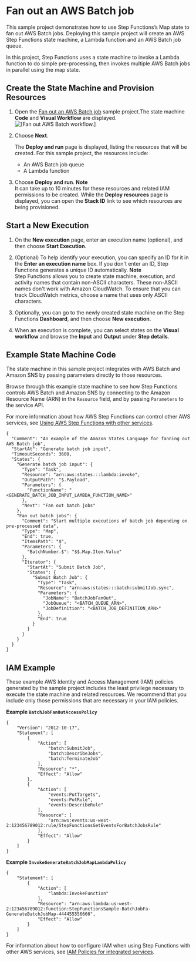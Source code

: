 # Fan out an AWS Batch job<a name="sample-batch-fan-out"></a>

This sample project demonstrates how to use Step Functions’s Map state to fan out AWS Batch jobs\. Deploying this sample project will create an AWS Step Functions state machine, a Lambda function and an AWS Batch job queue\.

In this project, Step Functions uses a state machine to invoke a Lambda function to do simple pre\-processing, then invokes multiple AWS Batch jobs in parallel using the map state\.

## Create the State Machine and Provision Resources<a name="sample-batch-fan-out-create"></a>

1. Open the [Fan out an AWS Batch job](https://console.aws.amazon.com/states/home#/sampleProjects?batchFanOut) sample project\.The state machine **Code** and **Visual Workflow** are displayed\.  
![\[Fan out AWS Batch workflow.\]](http://docs.aws.amazon.com/step-functions/latest/dg/images/sample-batch-fan.png)

1. Choose **Next**\.

   The **Deploy and run** page is displayed, listing the resources that will be created\. For this sample project, the resources include:
   + An AWS Batch job queue
   + A Lambda function

1. Choose **Deploy and run**\.
**Note**  
It can take up to 10 minutes for these resources and related IAM permissions to be created\. While the **Deploy resources** page is displayed, you can open the **Stack ID** link to see which resources are being provisioned\.

## Start a New Execution<a name="sample-batch-fan-out-start-execution"></a>

1. On the **New execution** page, enter an execution name \(optional\), and then choose **Start Execution**\.

1. \(Optional\) To help identify your execution, you can specify an ID for it in the **Enter an execution name** box\. If you don't enter an ID, Step Functions generates a unique ID automatically\.
**Note**  
Step Functions allows you to create state machine, execution, and activity names that contain non\-ASCII characters\. These non\-ASCII names don't work with Amazon CloudWatch\. To ensure that you can track CloudWatch metrics, choose a name that uses only ASCII characters\.

1. Optionally, you can go to the newly created state machine on the Step Functions **Dashboard**, and then choose **New execution**\.

1. When an execution is complete, you can select states on the **Visual workflow** and browse the **Input** and **Output** under **Step details**\.

## Example State Machine Code<a name="sample-batch-fan-out-code-examples"></a>

The state machine in this sample project integrates with AWS Batch and Amazon SNS by passing parameters directly to those resources\. 

Browse through this example state machine to see how Step Functions controls AWS Batch and Amazon SNS by connecting to the Amazon Resource Name \(ARN\) in the `Resource` field, and by passing `Parameters` to the service API\.

For more information about how AWS Step Functions can control other AWS services, see [Using AWS Step Functions with other services](concepts-service-integrations.md)\.

```
{
  "Comment": "An example of the Amazon States Language for fanning out AWS Batch job",
  "StartAt": "Generate batch job input",
  "TimeoutSeconds": 3600,
  "States": {
    "Generate batch job input": {
      "Type": "Task",
      "Resource": "arn:aws:states:::lambda:invoke",
      "OutputPath": "$.Payload",
      "Parameters": {
        "FunctionName": "<GENERATE_BATCH_JOB_INPUT_LAMBDA_FUNCTION_NAME>"
      },
      "Next": "Fan out batch jobs"
    },
    "Fan out batch jobs": {
      "Comment": "Start multiple executions of batch job depending on pre-processed data",
      "Type": "Map",
      "End": true,
      "ItemsPath": "$",
      "Parameters": {
        "BatchNumber.$": "$$.Map.Item.Value"
      },
      "Iterator": {
        "StartAt": "Submit Batch Job",
        "States": {
          "Submit Batch Job": {
            "Type": "Task",
            "Resource": "arn:aws:states:::batch:submitJob.sync",
            "Parameters": {
              "JobName": "BatchJobFanOut",
              "JobQueue": "<BATCH_QUEUE_ARN>",
              "JobDefinition": "<BATCH_JOB_DEFINITION_ARN>"
            },
            "End": true
          }
        }
      }
    }
  }
}
```

## IAM Example<a name="sample-batch-fan-out-iam-example"></a>

These example AWS Identity and Access Management \(IAM\) policies generated by the sample project includes the least privilege necessary to execute the state machine and related resources\. We recommend that you include only those permissions that are necessary in your IAM policies\. 

**Example `BatchJobFanOutAccessPolicy`**  

```
{
    "Version": "2012-10-17",
    "Statement": [
        {
            "Action": [
                "batch:SubmitJob",
                "batch:DescribeJobs",
                "batch:TerminateJob"
            ],
            "Resource": "*",
            "Effect": "Allow"
        },
        {
            "Action": [
                "events:PutTargets",
                "events:PutRule",
                "events:DescribeRule"
            ],
            "Resource": [
                "arn:aws:events:us-west-2:123456789012:rule/StepFunctionsGetEventsForBatchJobsRule"
            ],
            "Effect": "Allow"
        }
    ]
}
```

**Example `InvokeGenerateBatchJobMapLambdaPolicy`**  

```
{
    "Statement": [
        {
            "Action": [
                "lambda:InvokeFunction"
            ],
            "Resource": "arn:aws:lambda:us-west-2:123456789012:function:StepFunctionsSample-BatchJobFa-GenerateBatchJobMap-444455556666",
            "Effect": "Allow"
        }
    ]
}
```

For information about how to configure IAM when using Step Functions with other AWS services, see [IAM Policies for integrated services](service-integration-iam-templates.md)\.